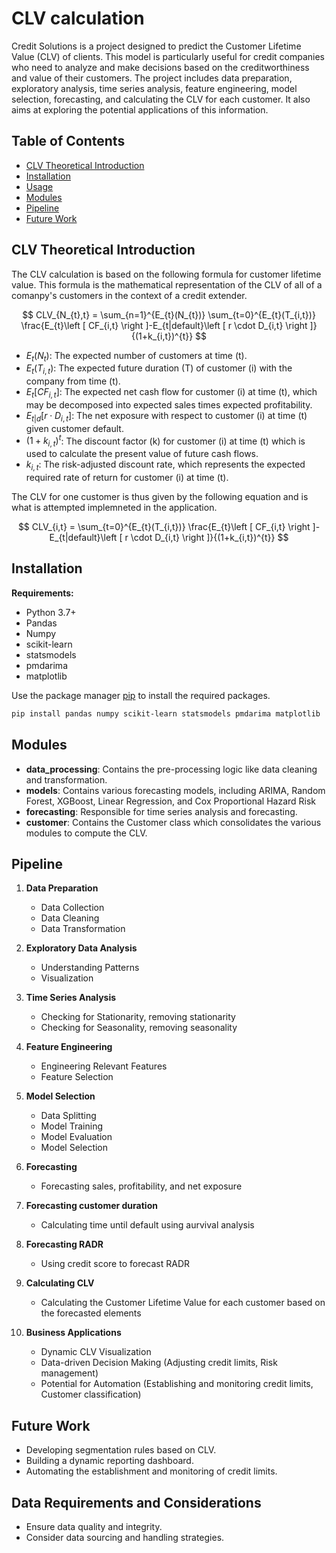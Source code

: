 # CLV calculation

Credit Solutions is a project designed to predict the Customer Lifetime Value (CLV) of clients. This model is particularly useful for credit companies who need to analyze and make decisions based on the creditworthiness and value of their customers. The project includes data preparation, exploratory analysis, time series analysis, feature engineering, model selection, forecasting, and calculating the CLV for each customer. It also aims at exploring the potential applications of this information.



## Table of Contents
- [CLV Theoretical Introduction](#CLV-th)
- [Installation](#installation)
- [Usage](#usage)
- [Modules](#modules)
- [Pipeline](#pipeline)
- [Future Work](#future-work)

## CLV Theoretical Introduction

The CLV calculation is based on the following formula for customer lifetime value. This formula is the mathematical representation of the CLV of all of a comanpy's customers in the context of a credit extender.

$$
CLV_{N_{t},t} = \sum_{n=1}^{E_{t}(N_{t})} \sum_{t=0}^{E_{t}(T_{i,t})} \frac{E_{t}\left [ CF_{i,t} \right ]-E_{t|default}\left [ r \cdot D_{i,t} \right ]}{(1+k_{i,t})^{t}}
$$

- $E_{t}(N_{t})$: The expected number of customers at time \(t\).
- $E_{t}(T_{i,t})$: The expected future duration \(T\) of customer \(i\) with the company from time \(t\).
- $E_{t}\left[ CF_{i,t} \right]$: The expected net cash flow for customer \(i\) at time \(t\), which may be decomposed into expected sales times expected profitability.
- $E_{t|d}\left[ r \cdot D_{i,t} \right]$: The net exposure with respect to customer \(i\) at time \(t\) given customer default.
- $(1+k_{i,t})^{t}$: The discount factor \(k\) for customer \(i\) at time \(t\) which is used to calculate the present value of future cash flows.
- $k_{i,t}$: The risk-adjusted discount rate, which represents the expected required rate of return for customer \(i\) at time \(t\).

The CLV for one customer is thus given by the following equation and is what is attempted implemneted in the application.

$$
CLV_{i,t} = \sum_{t=0}^{E_{t}(T_{i,t})} \frac{E_{t}\left [ CF_{i,t} \right ]-E_{t|default}\left [ r \cdot D_{i,t} \right ]}{(1+k_{i,t})^{t}}
$$


## Installation

**Requirements:**

- Python 3.7+
- Pandas
- Numpy
- scikit-learn
- statsmodels
- pmdarima
- matplotlib

Use the package manager [pip](https://pip.pypa.io/en/stable/) to install the required packages.

```bash
pip install pandas numpy scikit-learn statsmodels pmdarima matplotlib
```

## Modules

- **data_processing**: Contains the pre-processing logic like data cleaning and transformation.
- **models**: Contains various forecasting models, including ARIMA, Random Forest, XGBoost, Linear Regression, and Cox Proportional Hazard Risk
- **forecasting**: Responsible for time series analysis and forecasting.
- **customer**: Contains the Customer class which consolidates the various modules to compute the CLV.

## Pipeline

1. **Data Preparation**
    - Data Collection
    - Data Cleaning
    - Data Transformation

2. **Exploratory Data Analysis**
    - Understanding Patterns
    - Visualization

3. **Time Series Analysis**
    - Checking for Stationarity, removing stationarity
    - Checking for Seasonality, removing seasonality

4. **Feature Engineering**
    - Engineering Relevant Features
    - Feature Selection

5. **Model Selection**
    - Data Splitting
    - Model Training
    - Model Evaluation
    - Model Selection

6. **Forecasting**
    - Forecasting sales, profitability, and net exposure

7. **Forecasting customer duration**
    - Calculating time until default using aurvival analysis

8. **Forecasting RADR**
    - Using credit score to forecast RADR

9. **Calculating CLV**
    - Calculating the Customer Lifetime Value for each customer based on the forecasted elements
   
10. **Business Applications**
    - Dynamic CLV Visualization
    - Data-driven Decision Making (Adjusting credit limits, Risk management)
    - Potential for Automation (Establishing and monitoring credit limits, Customer classification)

## Future Work

- Developing segmentation rules based on CLV.
- Building a dynamic reporting dashboard.
- Automating the establishment and monitoring of credit limits.

## Data Requirements and Considerations

- Ensure data quality and integrity.
- Consider data sourcing and handling strategies.